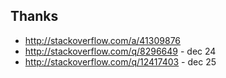 
Thanks
-------------------------------------
- http://stackoverflow.com/a/41309876
- http://stackoverflow.com/q/8296649 - dec 24
- http://stackoverflow.com/q/12417403 - dec 25
